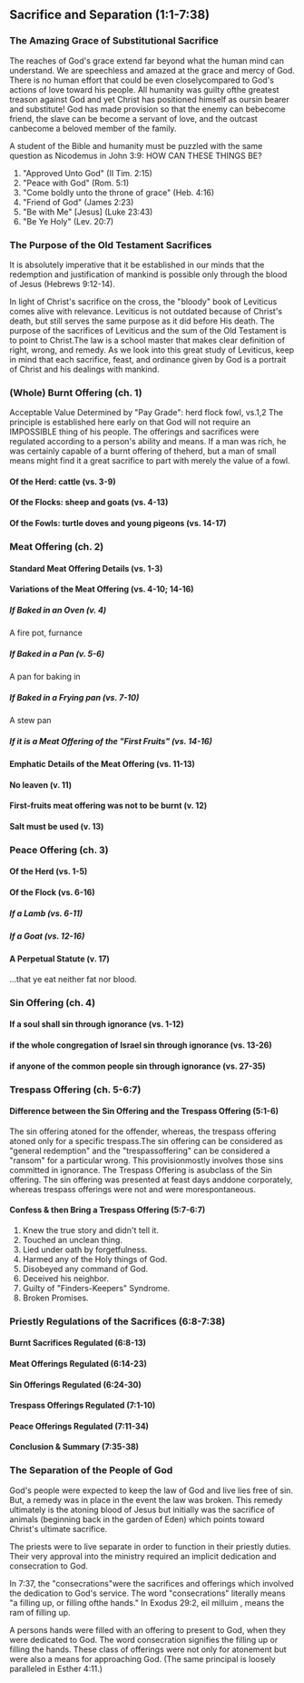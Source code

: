 ## Sacrifice and Separation (1:1-7:38)

### The Amazing Grace of Substitutional Sacrifice

The reaches of God's grace extend far beyond what the human mind can understand. We are speechless and amazed at the grace and mercy of God. There is no human effort that could be even closelycompared to God's actions of love toward his people. All humanity was guilty ofthe greatest treason against God and yet Christ has positioned himself as oursin bearer and substitute! God has made provision so that the enemy can bebecome friend, the slave can be become a servant of love, and the outcast canbecome a beloved member of the family.

A student of the Bible and humanity must be puzzled with the same question as Nicodemus in John 3:9: HOW CAN THESE THINGS BE?

1. "Approved Unto God" (II Tim. 2:15)
2. "Peace with God" (Rom. 5:1)
3. "Come boldly unto the throne of grace" (Heb. 4:16)
4. "Friend of God" (James 2:23)
5. "Be with Me" [Jesus] (Luke 23:43)
6. "Be Ye Holy" (Lev. 20:7)

### The Purpose of the Old Testament Sacrifices

It is absolutely imperative that it be established in our minds that the redemption and justification of mankind is possible only through the blood of Jesus (Hebrews 9:12-14).

In light of Christ's sacrifice on the cross, the "bloody" book of Leviticus comes alive with relevance. Leviticus is not outdated because of Christ's death, but still serves the same purpose as it did before His death. The purpose of the sacrifices of Leviticus and the sum of the Old Testament is to point to Christ.The law is a school master that makes clear definition of right, wrong, and remedy. As we look into this great study of Leviticus, keep in mind that each sacrifice, feast, and ordinance given by God is a portrait of Christ and his dealings with mankind.

### (Whole) Burnt Offering (ch. 1)

Acceptable Value Determined by "Pay Grade": herd flock fowl, vs.1,2 The principle is established here early on that God will not require an IMPOSSIBLE thing of his people. The offerings and sacrifices were regulated according to a person's ability and means. If a man was rich, he was certainly capable of a burnt offering of theherd, but a man of small means might find it a great sacrifice to part with merely the value of a fowl.

#### Of the Herd: cattle (vs. 3-9)

#### Of the Flocks: sheep and goats (vs. 4-13)

#### Of the Fowls: turtle doves and young pigeons (vs. 14-17)

### Meat Offering (ch. 2)

#### Standard Meat Offering Details (vs. 1-3)

#### Variations of the Meat Offering (vs. 4-10; 14-16)

##### If Baked in an Oven (v. 4)

A fire pot, furnance

##### If Baked in a Pan (v. 5-6)

A pan for baking in

##### If Baked in a Frying pan (vs. 7-10)

A stew pan

##### If it is a Meat Offering of the "First Fruits" (vs. 14-16)

#### Emphatic Details of the Meat Offering (vs. 11-13)

#### No leaven (v. 11)

#### First-fruits meat offering was not to be burnt (v. 12)

#### Salt must be used (v. 13)

### Peace Offering (ch. 3)

#### Of the Herd (vs. 1-5)

#### Of the Flock (vs. 6-16)

##### If a Lamb (vs. 6-11)

##### If a Goat (vs. 12-16)

#### A Perpetual Statute (v. 17)

…that ye eat neither fat nor blood.

### Sin Offering (ch. 4)

#### If a soul shall sin through ignorance (vs. 1-12)

#### if the whole congregation of Israel sin through ignorance (vs. 13-26)

#### if anyone of the common people sin through ignorance (vs. 27-35)

### Trespass Offering (ch. 5-6:7)

#### Difference between the Sin Offering and the Trespass Offering (5:1-6)

The sin offering atoned for the offender, whereas, the trespass offering atoned only for a specific trespass.The sin offering can be considered as "general redemption" and the "trespassoffering" can be considered a "ransom" for a particular wrong. This provisionmostly involves those sins committed in ignorance. The Trespass Offering is asubclass of the Sin offering. The sin offering was presented at feast days anddone corporately, whereas trespass offerings were not and were morespontaneous.

#### Confess & then Bring a Trespass Offering (5:7-6:7)

1. Knew the true story and didn't tell it.
2. Touched an unclean thing.
3. Lied under oath by forgetfulness.
4. Harmed any of the Holy things of God.
5. Disobeyed any command of God.
6. Deceived his neighbor.
7. Guilty of "Finders-Keepers" Syndrome.
8. Broken Promises.

### Priestly Regulations of the Sacrifices (6:8-7:38)

#### Burnt Sacrifices Regulated (6:8-13)

#### Meat Offerings Regulated (6:14-23)

#### Sin Offerings Regulated (6:24-30)

#### Trespass Offerings Regulated (7:1-10)

#### Peace Offerings Regulated (7:11-34)

#### Conclusion & Summary (7:35-38)

### The Separation of the People of God

God's people were expected to keep the law of God and live lies free of sin. But, a remedy was in place in the event the law was broken. This remedy ultimately is the atoning blood of Jesus but initially was the sacrifice of animals (beginning back in the garden of Eden) which points toward Christ's ultimate sacrifice.

The priests were to live separate in order to function in their priestly duties. Their very approval into the ministry required an implicit dedication and consecration to God.

In 7:37, the "consecrations"were the sacrifices and offerings which involved the dedication to God's service. The word "consecrations" literally means "a filling up, or filling ofthe hands." In Exodus 29:2, eil milluim , means the ram of filling up.

A persons hands were filled with an offering to present to God, when they were dedicated to God. The word consecration signifies the filling up or filling the hands. These class of offerings were not only for atonement but were also a means for approaching God. (The same principal is loosely paralleled in Esther 4:11.)
